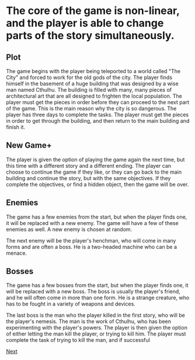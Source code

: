 # The core of the game is non-linear, and the player is able to change parts of the story simultaneously.

## Plot

The game begins with the player being teleported to a world called "The City" and forced to work for the old gods of the city. The player finds himself in the basement of a huge building that was designed by a wise man named Cthulhu. The building is filled with many, many pieces of architectural art that are all designed to frighten the local population. The player must get the pieces in order before they can proceed to the next part of the game. This is the main reason why the city is so dangerous. The player has three days to complete the tasks. The player must get the pieces in order to get through the building, and then return to the main building and finish it.

## New Game+

The player is given the option of playing the game again the next time, but this time with a different story and a different ending. The player can choose to continue the game if they like, or they can go back to the main building and continue the story, but with the same objectives. If they complete the objectives, or find a hidden object, then the game will be over.

## Enemies

The game has a few enemies from the start, but when the player finds one, it will be replaced with a new enemy. The game will have a few of these enemies as well. A new enemy is chosen at random.

The next enemy will be the player's henchman, who will come in many forms and are often a boss. He is a two-headed machine who can be a menace.

## Bosses

The game has a few bosses from the start, but when the player finds one, it will be replaced with a new boss. The boss is usually the player's friend, and he will often come in more than one form. He is a strange creature, who has to be fought in a variety of weapons and devices.

The last boss is the man who the player killed in the first story, who will be the player's nemesis. The man is the work of Cthulhu, who has been experimenting with the player's powers. The player is then given the option of either letting the man kill the player, or trying to kill him. The player must complete the task of trying to kill the man, and if successful

[Next](188.md)